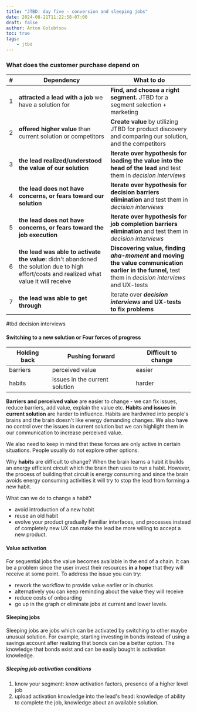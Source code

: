 ```yaml
---
title: "JTBD: day five - conversion and sleeping jobs"
date: 2024-08-21T11:22:58-07:00
draft: false
author: Anton Golubtsov
toc: true
tags:
    - jtbd
---
```


### What does the customer purchase depend on

| #   | Dependency                                                                                                                                  | What to do                                                                                                                                            |
| --- | ------------------------------------------------------------------------------------------------------------------------------------------- | ----------------------------------------------------------------------------------------------------------------------------------------------------- |
| 1   | **attracted a lead with a job** we have a solution for                                                                                      | **Find, and choose a right segment.** JTBD for a segment selection + marketing                                                                        |
| 2   | **offered higher value** than current solution or competitors                                                                               | **Create value** by utilizing JTBD for product discovery and comparing our solution, and the competitors                                              |
| 3   | **the lead realized/understood the value of our solution**                                                                                  | **Iterate over hypothesis for loading the value into the head of the lead** and test them in _decision interviews_                                    |
| 4   | **the lead does not have concerns, or fears toward our solution**                                                                           | **Iterate over hypothesis for decision barriers elimination** and test them in _decision interviews_                                                  |
| 5   | **the lead does not have concerns, or fears toward the job execution**                                                                      | **Iterate over hypothesis for job completion barriers elimination** and test them in _decision interviews_                                            |
| 6   | **the lead was able to activate the value:** didn't abandoned the solution due to high effort/costs and realized what value it will receive | **Discovering value, finding _aha-moment_ and moving the value communication earlier in the funnel,** test them in _decision interviews_ and UX-tests |
| 7   | **the lead was able to get through**                                                                                                        | Iterate over **_decision interviews_ and UX-tests to fix problems**                                                                                   |

#tbd decision interviews

#### Switching to a new solution or Four forces of progress

| Holding back | Pushing forward                | Difficult to change |
| ------------ | ------------------------------ | ------------------- |
| barriers     | perceived value                | easier              |
| habits       | issues in the current solution | harder              |

**Barriers and perceived value** are easier to change - we can fix issues, reduce barriers, add value, explain the value etc. **Habits and issues in current solution** are harder to influence. Habits are hardwired into people's brains and the brain doesn't like energy demanding changes. We also have no control over the issues in current solution but we can highlight them in our communication to increase perceived value.

We also need to keep in mind that these forces are only active in certain situations. People usually do not explore other options.

Why **habits** are difficult to change? When the brain learns a habit it builds an energy efficient circuit which the brain then uses to run a habit. However, the process of building that circuit is energy consuming and since the brain avoids energy consuming activities it will try to stop the lead from forming a new habit.

What can we do to change a habit?

-   avoid introduction of a new habit
-   reuse an old habit
-   evolve your product gradually
    Familiar interfaces, and processes instead of completely new UX can make the lead be more willing to accept a new product.

#### Value activation

For sequential jobs the value becomes available in the end of a chain. It can be a problem since the user invest their resources **in a hope** that they will receive at some point. To address the issue you can try:

-   rework the workflow to provide value earlier or in chunks
-   alternatively you can keep reminding about the value they will receive
-   reduce costs of onboarding
-   go up in the graph or eliminate jobs at current and lower levels.

#### Sleeping jobs

Sleeping jobs are jobs which can be activated by switching to other maybe unusual solution. For example, starting investing in bonds instead of using a savings account after realizing that bonds can be a better option. The knowledge that bonds exist and can be easily bought is activation knowledge.

##### Sleeping job activation conditions

1. know your segment: know activation factors, presence of a higher level job
2. upload activation knowledge into the lead's head: knowledge of ability to complete the job, knowledge about an available solution.

